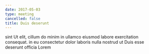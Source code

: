 ```yaml
---
date: 2017-05-03
type: meeting
cancelled: false
title: Duis deserunt
---
```

sint Ut elit, cillum do minim in ullamco eiusmod labore exercitation consequat. in eu consectetur dolor laboris nulla nostrud ut Duis esse deserunt officia Lorem